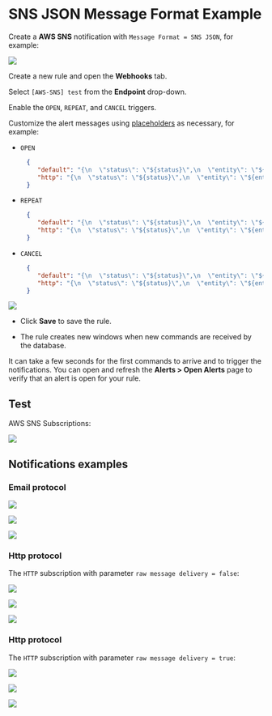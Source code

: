 # SNS JSON Message Format Example

Create a **AWS SNS** notification with `Message Format = SNS JSON`, for example:

![](./images/aws_sns_web_notification_config_json.png)

Create a new rule and open the **Webhooks** tab.

Select `[AWS-SNS] test` from the **Endpoint** drop-down.

Enable the `OPEN`, `REPEAT`, and `CANCEL` triggers.

Customize the alert messages using [placeholders](../placeholders.md) as necessary, for example:

* `OPEN`

```json
     {
        "default": "{\n  \"status\": \"${status}\",\n  \"entity\": \"${entity}\",\n  \"rule\": \"${rule}\",\n  \"tags\": \"${tags}\",\n  \"message\": \"The rule is open (default)\"\n}",
        "http": "{\n  \"status\": \"${status}\",\n  \"entity\": \"${entity}\",\n  \"rule\": \"${rule}\",\n  \"tags\": \"${tags}\",\n  \"message\": \"The rule is open (http)\"\n}"
     }
```

* `REPEAT`

```json
     {
        "default": "{\n  \"status\": \"${status}\",\n  \"entity\": \"${entity}\",\n  \"rule\": \"${rule}\",\n  \"tags\": \"${tags}\",\n  \"repeatCount\": \"${repeat_count}\",\n  \"message\": \"The rule is still open (default)\"\n}",
        "http": "{\n  \"status\": \"${status}\",\n  \"entity\": \"${entity}\",\n  \"rule\": \"${rule}\",\n  \"tags\": \"${tags}\",\n  \"repeatCount\": \"${repeat_count}\",\n  \"message\": \"The rule is still open (http)\"\n}"
     }
```

* `CANCEL`

```json
     {
        "default": "{\n  \"status\": \"${status}\",\n  \"entity\": \"${entity}\",\n  \"rule\": \"${rule}\",\n  \"tags\": \"${tags}\",\n  \"repeatCount\": \"${repeat_count}\",\n  \"message\": \"The rule is cancel (default)\"\n}",
        "http": "{\n  \"status\": \"${status}\",\n  \"entity\": \"${entity}\",\n  \"rule\": \"${rule}\",\n  \"tags\": \"${tags}\",\n  \"repeatCount\": \"${repeat_count}\",\n  \"message\": \"The rule is cancel (http)\"\n}"
     }
```

  ![](./images/aws_sns_web_notification_json.png)

* Click **Save** to save the rule.

* The rule creates new windows when new commands are received by the database.

It can take a few seconds for the first commands to arrive and to trigger the notifications. You can open and refresh the **Alerts > Open Alerts** page to verify that an alert is open for your rule.

## Test

AWS SNS Subscriptions:

![](./images/aws_sns_subscriptions.png)

## Notifications examples

### Email protocol

![](./images/aws_sns_web_notification_json_test_1.png)

![](./images/aws_sns_web_notification_json_test_2.png)

![](./images/aws_sns_web_notification_json_test_3.png)

### Http protocol

The `HTTP` subscription with parameter `raw message delivery = false`:

![](./images/aws_sns_web_notification_json_test_4.png)

![](./images/aws_sns_web_notification_json_test_5.png)

![](./images/aws_sns_web_notification_json_test_6.png)

### Http protocol

The `HTTP` subscription with parameter `raw message delivery = true`:

![](./images/aws_sns_web_notification_json_test_7.png)

![](./images/aws_sns_web_notification_json_test_8.png)

![](./images/aws_sns_web_notification_json_test_9.png)

